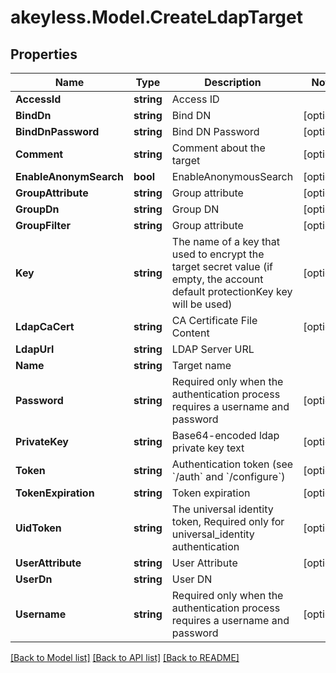 # akeyless.Model.CreateLdapTarget
## Properties

Name | Type | Description | Notes
------------ | ------------- | ------------- | -------------
**AccessId** | **string** | Access ID | 
**BindDn** | **string** | Bind DN | [optional] 
**BindDnPassword** | **string** | Bind DN Password | [optional] 
**Comment** | **string** | Comment about the target | [optional] 
**EnableAnonymSearch** | **bool** | EnableAnonymousSearch | [optional] 
**GroupAttribute** | **string** | Group attribute | [optional] 
**GroupDn** | **string** | Group DN | [optional] 
**GroupFilter** | **string** | Group attribute | [optional] 
**Key** | **string** | The name of a key that used to encrypt the target secret value (if empty, the account default protectionKey key will be used) | [optional] 
**LdapCaCert** | **string** | CA Certificate File Content | [optional] 
**LdapUrl** | **string** | LDAP Server URL | 
**Name** | **string** | Target name | 
**Password** | **string** | Required only when the authentication process requires a username and password | [optional] 
**PrivateKey** | **string** | Base64-encoded ldap private key text | [optional] 
**Token** | **string** | Authentication token (see &#x60;/auth&#x60; and &#x60;/configure&#x60;) | [optional] 
**TokenExpiration** | **string** | Token expiration | [optional] 
**UidToken** | **string** | The universal identity token, Required only for universal_identity authentication | [optional] 
**UserAttribute** | **string** | User Attribute | [optional] 
**UserDn** | **string** | User DN | 
**Username** | **string** | Required only when the authentication process requires a username and password | [optional] 

[[Back to Model list]](../README.md#documentation-for-models) [[Back to API list]](../README.md#documentation-for-api-endpoints) [[Back to README]](../README.md)

